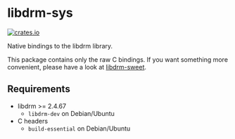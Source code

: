 # libdrm-sys

[![crates.io](https://img.shields.io/crates/v/libdrm-sys.svg)](https://crates.io/crates/libdrm-sys)

Native bindings to the libdrm library.

This package contains only the raw C bindings. If you want something more convenient, please have a look at [libdrm-sweet](https://crates.io/crates/libdrm-sweet).

## Requirements

* libdrm >= 2.4.67
  - `libdrm-dev` on Debian/Ubuntu
* C headers
  - `build-essential` on Debian/Ubuntu
